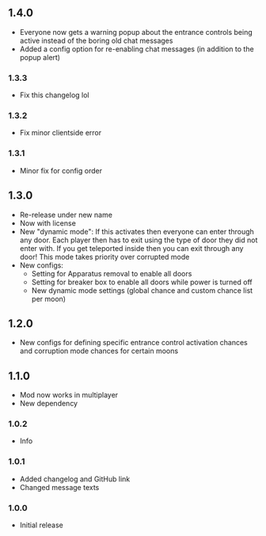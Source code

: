 ## 1.4.0
- Everyone now gets a warning popup about the entrance controls being active instead of the boring old chat messages
- Added a config option for re-enabling chat messages (in addition to the popup alert)

### 1.3.3
- Fix this changelog lol

### 1.3.2
- Fix minor clientside error

### 1.3.1
- Minor fix for config order

## 1.3.0
- Re-release under new name
- Now with license
- New "dynamic mode": If this activates then everyone can enter through any door. Each player then has to exit using the type of door they did not enter with. If you get teleported inside then you can exit through any door! This mode takes priority over corrupted mode
- New configs:
    - Setting for Apparatus removal to enable all doors
    - Setting for breaker box to enable all doors while power is turned off
    - New dynamic mode settings (global chance and custom chance list per moon)

## 1.2.0
- New configs for defining specific entrance control activation chances and corruption mode chances for certain moons

## 1.1.0
- Mod now works in multiplayer
- New dependency

### 1.0.2
- Info

### 1.0.1
- Added changelog and GitHub link
- Changed message texts

### 1.0.0
- Initial release
